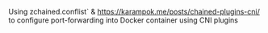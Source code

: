 Using zchained.conflist` & https://karampok.me/posts/chained-plugins-cni/ to configure port-forwarding into Docker container using CNI plugins
